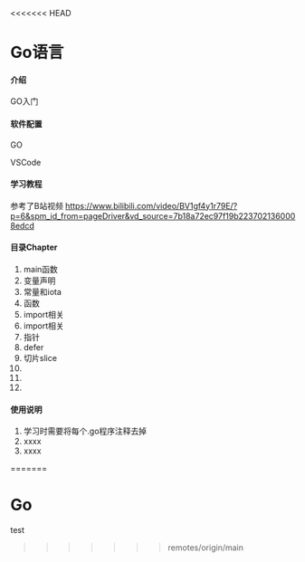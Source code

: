 <<<<<<< HEAD
# Go语言

#### 介绍
GO入门


#### 软件配置
GO

VSCode

#### 学习教程


参考了B站视频
https://www.bilibili.com/video/BV1gf4y1r79E/?p=6&spm_id_from=pageDriver&vd_source=7b18a72ec97f19b2237021360008edcd



#### 目录Chapter


1.  main函数
2.  变量声明
3.  常量和iota
4.  函数
5.  import相关
6.  import相关
7.  指针
8.  defer
9.  切片slice
10. 
11. 
12. 

#### 使用说明

1.  学习时需要将每个.go程序注释去掉
2.  xxxx
3.  xxxx




=======
# Go
test
>>>>>>> remotes/origin/main
